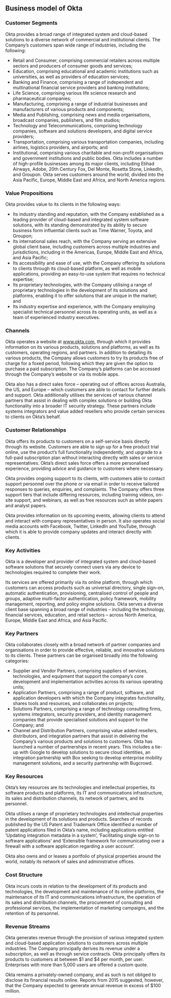 Business model of Okta
----------------------

 ### Customer Segments

 Okta provides a broad range of integrated system and cloud-based solutions to a diverse network of commercial and institutional clients. The Company’s customers span wide range of industries, including the following:

  * Retail and Consumer, comprising commercial retailers across multiple sectors and producers of consumer goods and services;
 * Education, comprising educational and academic institutions such as universities, as well as providers of education services;
 * Banking and Finance, comprising a range of independent and multinational financial service providers and banking institutions;
 * Life Science, comprising various life science research and pharmaceutical companies;
 * Manufacturing, comprising a range of industrial businesses and manufacturers of various products and components;
 * Media and Publishing, comprising news and media organisations, broadcast companies, publishers, and film studios;
 * Technology and Telecommunications, comprising technology companies, software and solutions developers, and digital service providers;
 * Transportation, comprising various transportation companies, including airlines, logistics providers, and airports; and
 * Institutional, comprising various charitable and non-profit organisations and government institutions and public bodies.
  Okta includes a number of high-profile businesses among its major clients, including Etihad Airways, Adobe, 20th Century Fox, Del Monte, Rosetta Stone, LinkedIn, and Groupon. Okta serves customers around the world, divided into the Asia Pacific, Europe, Middle East and Africa, and North America regions.

 ### Value Propositions

 Okta provides value to its clients in the following ways:

  * Its industry standing and reputation, with the Company established as a leading provider of cloud-based and integrated system software solutions, with its standing demonstrated by its ability to secure business form influential clients such as Time Warner, Toyota, and Groupon;
 * Its international sales reach, with the Company serving an extensive global client base, including customers across multiple industries and jurisdictions, including in the Americas, Europe, Middle East and Africa, and Asia Pacific;
 * Its accessibility and ease of use, with the Company offering its solutions to clients through its cloud-based platform, as well as mobile applications, providing an easy-to-use system that requires no technical expertise;
 * Its proprietary technologies, with the Company utilising a range of proprietary technologies in the development of its solutions and platforms, enabling it to offer solutions that are unique in the market; and
 * Its industry expertise and experience, with the Company employing specialist technical personnel across its operating units, as well as a team of experienced industry executives.
  ### Channels

 Okta operates a website at www.okta.com, through which it provides information on its various products, solutions and platforms, as well as its customers, operating regions, and partners. In addition to detailing its various products, the Company allows customers to try its products free of charge for a foxed period, following which they are given the option to purchase a paid subscription. The Company’s platforms can be accessed through the Company’s website or via its mobile apps.

 Okta also has a direct sales force – operating out of offices across Australia, the US, and Europe – which customers are able to contact for further details and support. Okta additionally utilises the services of various channel partners that assist in dealing with complex solutions or building Okta functionality into a broader IT security strategy. These partners include systems integrators and value added resellers who provide certain services to clients on Okta’s behalf.

 ### Customer Relationships

 Okta offers its products to customers on a self-service basis directly through its website. Customers are able to sign up for a free product trial online, use the product’s full functionality independently, and upgrade to a full-paid subscription plan without interacting directly with sales or service representatives. Okta’s direct sales force offers a more personalised experience, providing advice and guidance to customers where necessary.

 Okta provides ongoing support to its clients, with customers able to contact support personnel over the phone or via email in order to receive tailored responses to queries, enquiries, and complaints. The Company offers three support tiers that include differing resources, including training videos, on-site support, and webinars, as well as free resources such as white papers and analyst papers.

 Okta provides information on its upcoming events, allowing clients to attend and interact with company representatives in person. It also operates social media accounts with Facebook, Twitter, LinkedIn and YouTube, through which it is able to provide company updates and interact directly with clients.

 ### Key Activities

 Okta is a developer and provider of integrated system and cloud-based software solutions that securely connect users via any device to technologies required to complete their work.

 Its services are offered primarily via its online platform, through which customers can access products such as universal directory, single sign-on, automatic authentication, provisioning, centralised control of people and groups, adaptive multi-factor authentication, policy framework, mobility management, reporting, and policy engine solutions. Okta serves a diverse client base spanning a broad range of industries – including the technology, financial services, education, and retail sectors – across North America, Europe, Middle East and Africa, and Asia Pacific.

 ### Key Partners

 Okta collaborates closely with a broad network of partner companies and organisations in order to provide effective, reliable, and innovative solutions to its clients. These partners can be organised broadly into the following categories:

  * Supplier and Vendor Partners, comprising suppliers of services, technologies, and equipment that support the company’s core development and implementation activities across its various operating units;
 * Application Partners, comprising a range of product, software, and application developers with which the Company integrates functionality, shares tools and resources, and collaborates on projects;
 * Solutions Partners, comprising a range of technology consulting firms, systems integrators, security providers, and identity management companies that provide specialised solutions and support to the Company; and
 * Channel and Distribution Partners, comprising value added resellers, distributors, and integration partners that assist in delivering the Company’s various products and solutions to customers.
  Okta has launched a number of partnerships in recent years. This includes a tie-up with Google to develop solutions to secure cloud identities, an integration partnership with Box seeking to develop enterprise mobility management solutions, and a security partnership with Bugcrowd.

 ### Key Resources

 Okta’s key resources are its technologies and intellectual properties, its software products and platforms, its IT and communications infrastructure, its sales and distribution channels, its network of partners, and its personnel.

 Okta utilises a range of proprietary technologies and intellectual properties in the development of its solutions and products. Searches of records published by the US Patent and Trademark Office identified a number of patent applications filed in Okta’s name, including applications entitled ‘Updating integration metadata in a system’, ‘Facilitating single sign-on to software applications’ and ‘Extensible framework for communicating over a firewall with a software application regarding a user account’.

 Okta also owns and or leases a portfolio of physical properties around the world, notably its network of sales and administrative offices.

 ### Cost Structure

 Okta incurs costs in relation to the development of its products and technologies, the development and maintenance of its online platforms, the maintenance of its IT and communications infrastructure, the operation of its sales and distribution channels, the procurement of consulting and professional services, the implementation of marketing campaigns, and the retention of its personnel.

 ### Revenue Streams

 Okta generates revenue through the provision of various integrated system and cloud-based application solutions to customers across multiple industries. The Company principally derives its revenue under a subscription, as well as through service contracts. Okta principally offers its products to customers at between $1 and $4 per month, per user. Enterprises with more than 5,000 users are offered a custom quote.

 Okta remains a privately-owned company, and as such is not obliged to disclose its financial results online. Reports from 2015 suggested, however, that the Company expected to generate annual revenue in excess of $100 million.